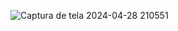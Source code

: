 ![Captura de tela 2024-04-28 210551](https://github.com/LucasVilarindo/Landing-page-de-E-mail-com-JavaScript/assets/147529312/094b019d-36c6-4321-918d-0dfba681ebe0)
